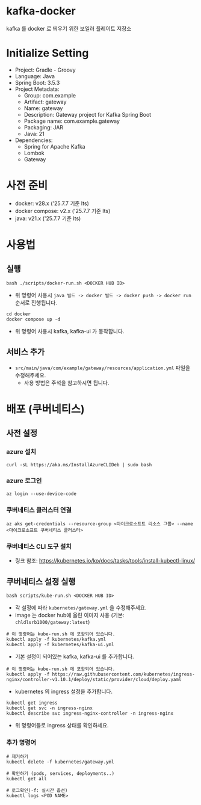 # kafka-docker
kafka 를 docker 로 띄우기 위한 보일러 플레이트 저장소

# Initialize Setting
- Project: Gradle - Groovy
- Language: Java
- Spring Boot: 3.5.3
- Project Metadata:
    - Group: com.example
    - Artifact: gateway
    - Name: gateway
    - Description: Gateway project for Kafka Spring Boot
    - Package name: com.example.gateway
    - Packaging: JAR
    - Java: 21
- Dependencies:
    - Spring for Apache Kafka
    - Lombok
    - Gateway

# 사전 준비
- docker: v28.x ('25.7.7 기준 lts)
- docker compose: v2.x ('25.7.7 기준 lts)
- java: v21.x ('25.7.7 기준 lts)

# 사용법

## 실행

```
bash ./scripts/docker-run.sh <DOCKER HUB ID>
```
- 위 명령어 사용시 `java 빌드 -> docker 빌드 -> docker push -> docker run` 순서로 진행됩니다.

```
cd docker
docker compose up -d
```
- 위 명령어 사용시 kafka, kafka-ui 가 동작합니다.

## 서비스 추가

- `src/main/java/com/example/gateway/resources/application.yml` 파일을 수정해주세요.
    - 사용 방법은 주석을 참고하시면 됩니다.

# 배포 (쿠버네티스)

## 사전 설정

### azure 설치

```
curl -sL https://aka.ms/InstallAzureCLIDeb | sudo bash
```

### azure 로그인

```
az login --use-device-code
```

### 쿠버네티스 클러스터 연결

```
az aks get-credentials --resource-group <마이크로소프트 리소스 그룹> --name <마이크로소프트 쿠버네티스 클러스터>
```

### 쿠버네티스 CLI 도구 설치
- 링크 참조: https://kubernetes.io/ko/docs/tasks/tools/install-kubectl-linux/

## 쿠버네티스 설정 실행

```
bash scripts/kube-run.sh <DOCKER HUB ID>
```

- 각 설정에 따라 `kubernetes/gateway.yml` 을 수정해주세요.
- image 는 docker hub에 올린 이미지 사용 (기본: `chldlsrb1000/gateway:latest`)

```
# 이 명령어는 kube-run.sh 에 포함되어 있습니다.
kubectl apply -f kubernetes/kafka.yml
kubectl apply -f kubernetes/kafka-ui.yml
```

- 기본 설정이 되어있는 kafka, kafka-ui 를 추가합니다.

```
# 이 명령어는 kube-run.sh 에 포함되어 있습니다.
kubectl apply -f https://raw.githubusercontent.com/kubernetes/ingress-nginx/controller-v1.10.1/deploy/static/provider/cloud/deploy.yaml
```

- kubernetes 의 ingress 설정을 추가합니다.

```
kubectl get ingress
kubectl get svc -n ingress-nginx
kubectl describe svc ingress-nginx-controller -n ingress-nginx
```

- 위 명령어들로 ingress 상태를 확인하세요.

### 추가 명령어

```
# 제거하기
kubectl delete -f kubernetes/gateway.yml

# 확인하기 (pods, services, deployments..)
kubectl get all

# 로그확인(-f: 실시간 옵션)
kubectl logs <POD NAME>
```
